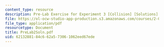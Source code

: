 ```yaml
---
content_type: resource
description: Pre-Lab Exercise for Experiment 3 [Collision] [Solutions]
file: https://ol-ocw-studio-app-production.s3.amazonaws.com/courses/2-004-modeling-dynamics-and-control-ii-spring-2003/6213288184c662a573061062eed67ede_PreLab2Soln.pdf
file_type: application/pdf
resourcetype: Document
title: PreLab2Soln.pdf
uid: 62132881-84c6-62a5-7306-1062eed67ede
---
```


